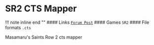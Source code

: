 # SR2 CTS Mapper

!!! note inline end ""
    #### Links
    [`Forum Post`](https://www.saintsrowmods.com/forum/threads/saints-row-2-cts-mapper.9868/)
    #### Games
    `SR2`
    #### File formats
    `.cts`

    

Masamaru's Saints Row 2 cts mapper